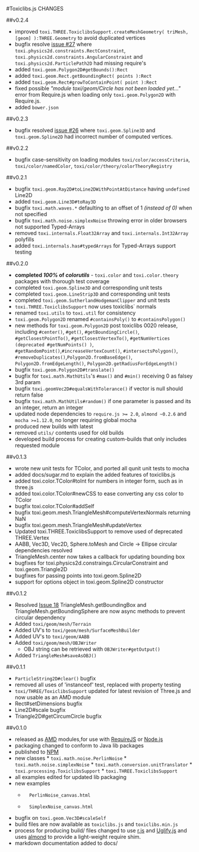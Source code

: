 #Toxiclibs.js CHANGES

##v0.2.4
*   improved `toxi.THREE.ToxiclibsSupport.createMeshGeometry( triMesh, [geom] ):THREE.Geometry` to avoid duplicated vertices
*   bugfix resolve [issue #27](https://github.com/hapticdata/toxiclibsjs/issues/27) where `toxi.physics2d.constraints.RectConstraint`, `toxi.physics2d.constraints.AngularConstraint` and `toxi.physics2d.ParticlePath2D` had missing require's
*   added `toxi.geom.Polygon2D#getBounds():Rect`
*   added `toxi.geom.Rect.getBoundingRect( points ):Rect`
*   added `toxi.geom.Rect#growToContainPoint( point ):Rect`
*   fixed possible _"module toxi/geom/Circle has not been loaded yet…"_ error from Require.js when loading only `toxi.geom.Polygon2D` with Require.js.
*   added `bower.json`

##v0.2.3
*   bugfix resolved [issue #26](https://github.com/hapticdata/toxiclibsjs/issues/26) where `toxi.geom.Spline3D` and `toxi.geom.Spline2D` had incorrect number of computed vertices.

##v0.2.2
*   bugfix case-sensitivity on loading modules `toxi/color/accessCriteria`, `toxi/color/namedColor`, `toxi/color/theory/colorTheoryRegistry`

##v0.2.1
*   bugfix `toxi.geom.Ray2D#toLine2DWithPointAtDistance` having `undefined` Line2D
*   added `toxi.geom.Line3D#toRay3D`
*   bugfix `toxi.math.waves.*` defaulting to an offset of 1 _(instead of 0)_ when not specified
*   bugfix `toxi.math.noise.simplexNoise` throwing error in older browsers not supported Typed-Arrays
*   removed `toxi.internals.Float32Array` and `toxi.internals.Int32Array` polyfills
*   added `toxi.internals.has#typedArrays` for Typed-Arrays support testing

##v0.2.0
*	**completed _100%_ of _colorutils_** - `toxi.color` and `toxi.color.theory` packages with thorough test coverage
*	completed `toxi.geom.Spline3D` and corresponding unit tests
*	completed `toxi.geom.LineStrip3D` and corresponding unit tests
*	completed `toxi.geom.SutherlandHodgemanClipper` and unit tests
*	`toxi.THREE.ToxiclibsSupport` now uses toxiclibs` normals
*	renamed `toxi.utils` to `toxi.util` for consistency
*	`toxi.geom.Polygon2D` renamed `#containsPoly()` to `#containsPolygon()`
*	new methods for `toxi.geom.Polygon2D` post toxiclibs 0020 release, including  `#center()`, `#get()`, 
`#getBoundingCircle()`, `#getClosestPointTo()`, `#getClosestVertexTo()`, `#getNumVertices (deprecated #getNumPoints() )`,
`#getRandomPoint()`,`#increaseVertexCount()`, `#intersectsPolygon()`, `#removeDuplicates()`,`Polygon2D.fromBaseEdge()`,
`Polygon2D.fromEdgeLength()`, `Polygon2D.getRadiusForEdgeLength()`
*	bugfix `toxi.geom.Polygon2D#translate()`
*	bugfix for `toxi.math.MathUtils`'s `#max()` and `#min()` receiving 0 as falsey 3rd param
*	bugfix `toxi.geomVec2D#equalsWithTolerance()` if vector is null should return false
*	bugfix `toxi.math.MathUtils#random()` if one parameter is passed and its an integer, return an integer
*	updated node dependencies to `require.js >= 2.0`, `almond ~0.2.6` and `mocha >=1.12.0`, no longer requiring global mocha
*	produced new builds with latest
*	removed `utils/` contents used for old builds
*	developed build process for creating custom-builds that only includes requested module

##v0.1.3
*	wrote new unit tests for TColor, and ported all qunit unit tests to mocha
*	added docs/sugar.md to explain the added features of toxiclibs.js
*	added toxi.color.TColor#toInt for numbers in integer form, such as in three.js
*	added toxi.color.TColor#newCSS to ease converting any css color to TColor
*	bugfix toxi.color.TColor#addSelf
*	bugfix toxi.geom.mesh.TriangleMesh#computeVertexNormals returning NaN
*	bugfix toxi.geom.mesh.TriangleMesh#updateVertex
*	Updated toxi.THREE.ToxiclibsSupport to remove used of deprecated THREE.Vertex
*	AABB, Vec3D, Vec2D, Sphere.toMesh and Circle -> Ellipse circular dependencies resolved
*	TriangleMesh.center now takes a callback for updating bounding box
*	bugfixes for toxi.physics2d.constraings.CircularConstraint and toxi.geom.Triangle2D
*	bugfixes for passing points into toxi.geom.Spline2D
*	support for options object in toxi.geom.Spline2D constructor

##v0.1.2
*	Resolved [Issue 18](https://github.com/hapticdata/toxiclibsjs/issues/18) TriangleMesh.getBoundingBox and TriangleMesh.getBoundingSphere are now async methods to prevent circular dependency
*	Added `toxi/geom/mesh/Terrain`
*	Added UV's to `toxi/geom/mesh/SurfaceMeshBuilder`
*	Added UV's to `toxi/geom/AABB`
*	Added `toxi/geom/mesh/OBJWriter`
	*	OBJ string can be retrieved with `OBJWriter#getOutput()`
*	Added `TriangleMesh#saveAsOBJ()`

##v0.1.1
*	`ParticleString2D#clear()` bugfix
*	removed all uses of 'instanceof' test, replaced with property testing
*	`toxi/THREE/ToxiclibsSupport` updated for latest revision of Three.js and now usable as an AMD module
*	Rect#setDimensions bugfix
*	Line2D#scale bugfix
*	Triangle2D#getCircumCircle bugfix

##v0.1.0
*	 released as [AMD](https://github.com/amdjs/amdjs-api/wiki/AMD) modules,for use with [RequireJS](http://requirejs.org) or [Node.js](http://nodejs.org)
*	 packaging changed to conform to Java lib packages
*	 published to [NPM](http://npmjs.org/)
*	 new classes
	*		 `toxi.math.noise.PerlinNoise`
	*		 `toxi.math.noise.simplexNoise`
	*		 `toxi.math.conversion.unitTranslator`
	*		 `toxi.processing.ToxiclibsSupport`
	*		 `toxi.THREE.ToxiclibsSupport`
*	all examples edited for updated lib packaging
*	new examples
	*		PerlinNoise_canvas.html
	*		SimplexNoise_canvas.html
*	 bugfix on `toxi.geom.Vec3D#scaleSelf`
*	 build files are now available as `toxiclibs.js` and `toxiclibs.min.js`
* 	 process for producing build/ files changed to use [r.js](http://github.com/jrburke/r.js) and [Uglify.js](https://github.com/mishoo/UglifyJS) and uses [almond](http://github.com/jrburke/r.js) to provide a light-weight require shim.
*	 markdown documentation added to docs/
